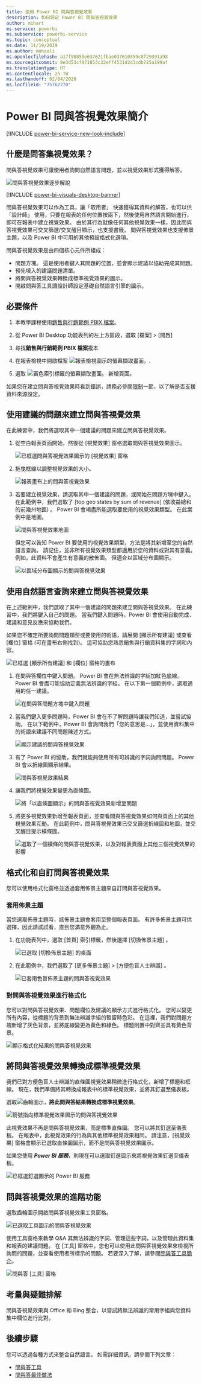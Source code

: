 ```yaml
---
title: 使用 Power BI 問與答視覺效果
description: 如何設定 Power BI 問與答視覺效果
author: mihart
ms.service: powerbi
ms.subservice: powerbi-service
ms.topic: conceptual
ms.date: 11/19/2019
ms.author: mohaali
ms.openlocfilehash: a17f98859e637621fbae037610359c8f29391a98
ms.sourcegitcommit: 8e3d53cf971853c32eff4531d2d3cdb725a199af
ms.translationtype: HT
ms.contentlocale: zh-TW
ms.lasthandoff: 02/04/2020
ms.locfileid: "75762270"
---
```

# <a name="introduction-to-power-bi-qa-visualizations"></a>Power BI 問與答視覺效果簡介

[!INCLUDE [power-bi-service-new-look-include](../includes/power-bi-service-new-look-include.md)]

## <a name="what-are-qa-visualizations"></a>什麼是問答集視覺效果？

問與答視覺效果可讓使用者詢問自然語言問題，並以視覺效果形式獲得解答。 

![問與答視覺效果逐步解說](../natural-language/media/qna-visual-walkthrough.gif)

[!INCLUDE [power-bi-visuals-desktop-banner](../includes/power-bi-visuals-desktop-banner.md)]

問與答視覺效果可以作為工具，讓「取用者」  快速獲得其資料的解答，也可以供「設計師」  使用，只要在報表的任何位置按兩下，然後使用自然語言開始進行，即可在報表中建立視覺效果。 由於其行為就像任何其他視覺效果一樣，因此問與答視覺效果可交叉篩選/交叉醒目顯示，也支援書籤。 問與答視覺效果也支援佈景主題，以及 Power BI 中可用的其他預設格式化選項。

問與答視覺效果是由四個核心元件所組成：

- 問題方塊。 這是使用者鍵入其問題的位置，並會顯示建議以協助完成其問題。
- 預先填入的建議問題清單。
- 將問與答視覺效果轉換成標準視覺效果的圖示。 
- 開啟問與答工具讓設計師設定基礎自然語言引擎的圖示。

## <a name="prerequisites"></a>必要條件

1. 本教學課程使用[銷售與行銷範例 PBIX 檔案](https://download.microsoft.com/download/9/7/6/9767913A-29DB-40CF-8944-9AC2BC940C53/Sales%20and%20Marketing%20Sample%20PBIX.pbix)。 

1. 從 Power BI Desktop 功能表列的左上方區段，選取 [檔案]   > [開啟] 
   
2. 尋找**銷售與行銷範例 PBIX 檔案**複本

1. 在報表檢視中開啟檔案 ![報表檢視圖示的螢幕擷取畫面。](media/power-bi-visualization-kpi/power-bi-report-view.png).

1. 選取 ![黃色索引標籤的螢幕擷取畫面。](media/power-bi-visualization-kpi/power-bi-yellow-tab.png) 新增頁面。


如果您在建立問與答視覺效果時看到錯誤，請務必參閱[限制](../natural-language/q-and-a-limitations.md)一節，以了解是否支援資料來源設定。

## <a name="create-a-qa-visual-using-a-suggested-question"></a>使用建議的問題來建立問與答視覺效果
在此練習中，我們將選取其中一個建議的問題來建立問與答視覺效果。 

1. 從空白報表頁面開始，然後從 [視覺效果] 窗格選取問與答視覺效果圖示。

    ![已框選問與答視覺效果圖示的 [視覺效果] 窗格](media/power-bi-visualization-q-and-a/power-bi-icon.png)

2. 拖曳框線以調整視覺效果的大小。

    ![報表畫布上的問與答視覺效果](media/power-bi-visualization-q-and-a/power-bi-qna.png)

3. 若要建立視覺效果，請選取其中一個建議的問題，或開始在問題方塊中鍵入。 在此範例中，我們選取了 [top geo states by sum of revenue] \(依收益總和的前幾州地區\)  。 Power BI 會竭盡所能選取要使用的視覺效果類型。 在此案例中是地圖。

    ![問與答視覺效果地圖](media/power-bi-visualization-q-and-a/power-bi-map.png)

    但您可以告知 Power BI 要使用的視覺效果類型，方法是將其新增至您的自然語言查詢。 請記住，並非所有視覺效果類型都適用於您的資料或對其有意義。 例如，此資料不會產生有意義的散佈圖。 但適合以區域分布圖顯示。

    ![以區域分布圖顯示的問與答視覺效果](media/power-bi-visualization-q-and-a/power-bi-specify-map.png)

## <a name="create-a-qa-visual-using-a-natural-language-query"></a>使用自然語言查詢來建立問與答視覺效果
在上述範例中，我們選取了其中一個建議的問題來建立問與答視覺效果。  在此練習中，我們將鍵入自己的問題。 當我們鍵入問題時，Power BI 會使用自動完成、建議和意見反應來協助我們。

如果您不確定所要詢問問題類型或要使用的術語，請展開 [顯示所有建議]  或查看 [欄位] 窗格 (可在畫布右側找到)。 這可協助您熟悉銷售與行銷資料集的字詞和內容。

![已框選 [顯示所有建議] 和 [欄位] 窗格的畫布](media/power-bi-visualization-q-and-a/power-bi-terminology.png)


1. 在問與答欄位中鍵入問題。 Power BI 會在無法辨識的字組加紅色底線。 Power BI 會盡可能協助定義無法辨識的字組。  在以下第一個範例中，選取適用的任一建議。  

    ![在問與答問題方塊中鍵入問題](media/power-bi-visualization-q-and-a/power-bi-red-suggest.png)

2. 當我們鍵入更多問題時，Power BI 會在不了解問題時讓我們知道，並嘗試協助。 在以下範例中，Power BI 會詢問我們「您的意思是...」，並使用資料集中的術語來建議不同問題陳述方式。 

    ![顯示建議的問與答視覺效果](media/power-bi-visualization-q-and-a/power-bi-define.png)

5. 有了 Power BI 的協助，我們就能夠使用所有可辨識的字詞詢問問題。 Power BI 會以折線圖顯示結果。 

    ![問與答視覺效果結果](media/power-bi-visualization-q-and-a/power-bi-type.png)


6. 讓我們將視覺效果變更為直條圖。 

    ![將「以直條圖顯示」的問與答視覺效果新增至問題](media/power-bi-visualization-q-and-a/power-bi-specify-visual.png)

7.  將更多視覺效果新增至報表頁面，並查看問與答視覺效果如何與頁面上的其他視覺效果互動。 在此範例中，問與答視覺效果已交叉篩選折線圖和地圖，並交叉醒目提示橫條圖。

    ![選取了一個橫條的問與答視覺效果，以及對報表頁面上其他三個視覺效果的影響](media/power-bi-visualization-q-and-a/power-bi-filters.png)

## <a name="format-and-customize-the-qa-visual"></a>格式化和自訂問與答視覺效果
您可以使用格式化窗格並透過套用佈景主題來自訂問與答視覺效果。 

### <a name="apply-a-theme"></a>套用佈景主題
當您選取佈景主題時，該佈景主題會套用至整個報表頁面。 有許多佈景主題可供選擇，因此請試試看，直到您滿意外觀為止。 

1. 在功能表列中，選取 [首頁]  索引標籤，然後選擇 [切換佈景主題]  。 

    ![已選取 [切換佈景主題] 的桌面](media/power-bi-visualization-q-and-a/power-bi-themes.png)

    
    
2. 在此範例中，我們選取了 [更多佈景主題]   > [方便色盲人士辨識]  。

    ![已套用色盲佈景主題的問與答視覺效果](media/power-bi-visualization-q-and-a/power-bi-color-blind.png)

### <a name="format-the-qa-visual"></a>對問與答視覺效果進行格式化
您可以對問與答視覺效果、問題欄位及建議的顯示方式進行格式化。 您可以變更所有內容，從標題的背景到無法辨識字組的暫留時色彩。 在這裡，我們對問題方塊新增了灰色背景，並將底線變更為黃色和綠色。 標題則置中對齊並具有黃色背景。 

![顯示格式化結果的問與答視覺效果](media/power-bi-visualization-q-and-a/power-bi-q-and-a-format.png)

## <a name="convert-your-qa-visual-into-a-standard-visual"></a>將問與答視覺效果轉換成標準視覺效果
我們已對方便色盲人士辨識的直條圖視覺效果稍微進行格式化，新增了標題和框線。 現在，我們準備將其轉換成報表中的標準視覺效果，並將其釘選至儀表板。

選取![齒輪圖示](media/power-bi-visualization-q-and-a/power-bi-convert-icon.png)，**將此問與答結果轉換成標準視覺效果**。

![箭號指向標準視覺效果圖示的問與答視覺效果](media/power-bi-visualization-q-and-a/power-bi-visual-convert.png)

此視覺效果不再是問與答視覺效果，而是標準直條圖。 您可以將其釘選至儀表板。 在報表中，此視覺效果的行為與其他標準視覺效果相同。 請注意，[視覺效果] 窗格會顯示已選取直條圖圖示，而不是問與答視覺效果圖示。

如果您使用 ***Power BI 服務***，則現在可以選取釘選圖示來將視覺效果釘選至儀表板。 


![已框選釘選圖示的 Power BI 服務](media/power-bi-visualization-q-and-a/power-bi-pin.png)


## <a name="advanced-features-of-the-qa-visual"></a>問與答視覺效果的進階功能
選取齒輪圖示開啟問與答視覺效果工具窗格。 

![已選取工具圖示的問與答視覺效果](media/power-bi-visualization-q-and-a/power-bi-q-and-a-tooling.png)

使用工具窗格來教學 Q&A 其無法辨識的字詞、管理這些字詞，以及管理此資料集和報表的建議問題。 在 [工具] 窗格中，您也可以使用此問與答視覺效果來檢視所詢問的問題，並查看使用者所標示的問題。 若要深入了解，請參閱[問與答工具簡介](../natural-language/q-and-a-tooling-intro.md)。

![問與答 [工具] 窗格](media/power-bi-visualization-q-and-a/power-bi-q-and-a-tooling-pane.png)

## <a name="considerations-and-troubleshooting"></a>考量與疑難排解
問與答視覺效果與 Office 和 Bing 整合，以嘗試將無法辨識的常用字組與您資料集中欄位進行比對。  

## <a name="next-steps"></a>後續步驟

您可以透過各種方式來整合自然語言。 如需詳細資訊，請參閱下列文章：

* [問與答工具](../natural-language/q-and-a-tooling-intro.md)
* [問與答最佳做法](../natural-language/q-and-a-best-practices.md)
